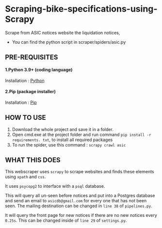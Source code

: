 # Scraping-bike-specifications-using-Scrapy
Scrape from ASIC notices website the liquidation notices,
- You can find the python script in scraper/spiders/asic.py

## PRE-REQUISITES
#### 1.Python 3.9+ (coding language)
Installation : [Python](https://www.python.org/downloads/)
#### 2.Pip (package installer)
Installation : [Pip](https://www.liquidweb.com/kb/install-pip-windows/)

## HOW TO USE
1. Download the whole project and save it in a folder. 
2. Open cmd.exe at the project folder and run command `pip install -r requirements. txt`, to install all required packages
3. To run the spider, use this command : `scrapy crawl asic`

## WHAT THIS DOES
This webscraper uses `scrapy` to scrape websites and finds these elements using `xpath` and `css`.

It uses `psycopg2` to interface with a `psql` database.

This will query all un-seen before notices and put into a Postgres database and send an email to `asicdb@gmail.com` for every one that has not been seen. The mailing destination can be changed in `line 38` of `pipelines.py`.

It will query the front page for new notices if there are no new notices every `0.25s`. This can be changed inside of `line 29` of `settings.py`. 